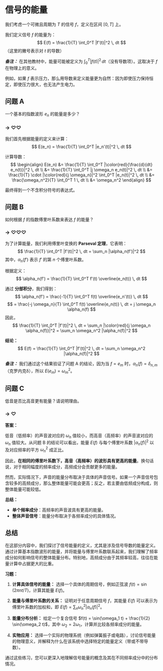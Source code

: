# 信号的能量

我们考虑一个可微且周期为 $T$ 的信号 $f$，定义在区间 $[0, T]$ 上。

我们定义信号 $f$ 的能量为：
$$
E(f) = \frac{1}{T} \int_0^T |f'(t)|^2 \, dt
$$
（这里的撇号表示对 $t$ 的导数）

***备注：*** 在其他教材中，能量可能被定义为 $\int_0^T |f(t)|^2 \, dt$（没有导数项）。这取决于 $f$ 在物理上的意义。

例如，如果 $f$ 表示压力，那么用导数来定义能量更为自然：因为即使压力保持恒定，即使压力很大，也无法产生电力。

## 问题 A

一个基本的指数波形 $e_n$ 的能量是多少？

### → ♡♡

我们首先根据能量的定义来计算：
$$
E(e_n) = \frac{1}{T} \int_0^T |e_n'(t)|^2 \, dt
$$

计算导数：
$$
\begin{align}
E(e_n) &= \frac{1}{T} \int_0^T |\color{red}{\frac{d}{dt} e_n(t)}|^2 \, dt \\
&= \frac{1}{T} \int_0^T |j \omega_n e_n(t)|^2 \, dt \\
&= \frac{1}{T} \cdot |\color{red}{j \omega_n}|^2 \int_0^T |e_n(t)|^2 \, dt \\
&= \frac{\omega_n^2}{T} \int_0^T 1 \, dt \\
&= \omega_n^2
\end{align}
$$

最终得到一个不含积分符号的表达式。

## 问题 B

如何根据 $f$ 的指数傅里叶系数来表达 $f$ 的能量？

### → ♡♡♡

为了计算能量，我们利用傅里叶变换的 **Parseval 定理**，它表明：
$$
\frac{1}{T} \int_0^T |f'(t)|^2 \, dt = \sum_n |\alpha_n(f')|^2
$$
其中，$\alpha_n(f')$ 表示 $f'$ 的第 $n$ 个傅里叶系数。

根据定义：
$$
\alpha_n(f') = \frac{1}{T} \int_0^T f'(t) \overline{e_n(t)} \, dt
$$

通过 **分部积分**，我们得到：
$$
\alpha_n(f') = \frac{-1}{T} \int_0^T f(t) \overline{e_n'(t)} \, dt
$$
$$
= \frac{-j \omega_n}{T} \int_0^T f(t) \overline{e_n(t)} \, dt = j \omega_n \alpha_n(f)
$$
因此，
$$
\frac{1}{T} \int_0^T |f'(t)|^2 \, dt = \sum_n |\color{red}{j \omega_n \alpha_n(f)}|^2 = \sum_n \omega_n^2 |\alpha_n(f)|^2
$$

**结论：**
$$
E(f) = \frac{1}{T} \int_0^T |f'(t)|^2 \, dt = \sum_n \omega_n^2 |\alpha_n(f)|^2
$$

***备注：*** 我们通过这个结果验证了问题 A 的结论，因为当 $f = e_m$ 时，$\alpha_n(f) = \delta_{n,m}$（克罗内克δ），所以 $E(e_m) = \omega_m^2$。

## 问题 C

低音是否比高音更有能量？请说明理由。

### → ♡

**答案：**

低音（低频率）的声音波对应的 $\omega_n$ 值较小，而高音（高频率）的声音波对应的 $\omega_n$ 值较大。从问题 B 的结论可以看出，能量 $E(f)$ 与每个傅里叶系数 $|\alpha_n(f)|^2$ 以及对应频率的平方 $\omega_n^2$ 成正比。

因此，**在相同的傅里叶系数下，高音（高频率）的波形具有更高的能量**。换句话说，对于相同幅度的频率成分，高频成分会贡献更多的能量。

然而，实际情况下，声音的能量分布取决于具体的声音信号。如果一个声音信号包含较多的高频成分，那么整体能量可能会更高；反之，若主要由低频成分构成，则整体能量可能较低。

**总结：**
- **单个频率成分**：高频率的声音波具有更高的能量。
- **整体声音信号**：能量分布取决于各频率成分的具体情况。

## 总结

在这部分内容中，我们探讨了信号能量的定义，尤其是涉及信号导数的能量定义。通过计算基本指数波形的能量，并将能量与傅里叶系数联系起来，我们理解了频率成分如何影响信号的整体能量分布。特别地，高频成分由于其频率较高，往往在能量计算中占据更大的比重。

**习题：**

1. **计算具体信号的能量：**
   选择一个具体的周期信号，例如正弦波 $f(t) = \sin(2\pi nt / T)$，计算其能量 $E(f)$。

2. **能量与傅里叶系数的关系：**
   证明对于任意周期信号 $f$，其能量 $E(f)$ 可以表示为傅里叶系数的加权和，即 $E(f) = \sum_n \omega_n^2 |\alpha_n(f)|^2$。

3. **能量分布分析：**
   给定一个复合信号 $f(t) = \sin(\omega_1 t) + \frac{1}{2} \sin(\omega_2 t)$，其中 $\omega_2 = 2\omega_1$，计算并比较各频率成分的能量。

4. **实物应用：**
   选择一个实际的物理系统（例如弹簧振子或电路），讨论信号能量的物理意义，并解释为什么在该系统中选择特定的能量定义（带或不带导数）。

通过这些练习，您可以更深入地理解信号能量的概念及其在不同频率成分中的分布情况。
